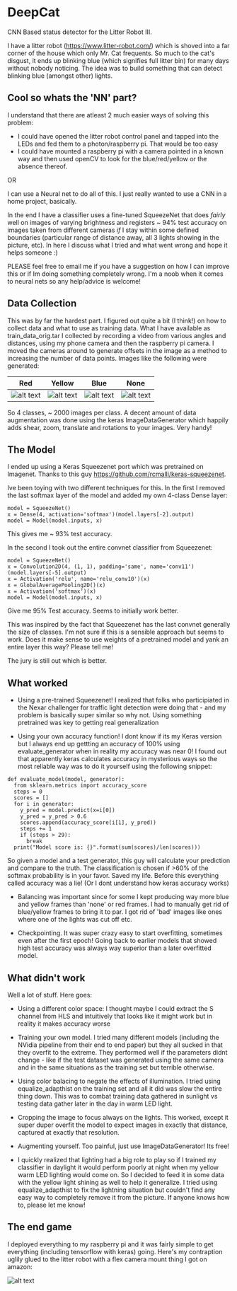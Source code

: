 # DeepCat
CNN Based status detector for the Litter Robot III. 

I have a litter robot (https://www.litter-robot.com/) which is shoved into a far corner of the house which only Mr. Cat frequents. So much to the cat's disgust, it ends up blinking blue (which signifies full litter bin) for many days without nobody noticing. The idea was to build something that can detect blinking blue (amongst other) lights. 

## Cool so whats the 'NN' part?
I understand that there are atleast 2 much easier ways of solving this problem:
- I could have opened the litter robot control panel and tapped into the LEDs and fed them to a photon/raspberry pi. That would be too easy
- I could have mounted a raspberry pi with a camera pointed in a known way and then used openCV to look for the blue/red/yellow or the absence thereof.

OR

I can use a Neural net to do all of this. I just really wanted to use a CNN in a home project, basically.

In the end I have a classifier uses a fine-tuned SqueezeNet that does _fairly_ well on images of varying brightness and registers ~ 94% test accuracy on images taken from different cameras *if* I stay within some defined boundaries (particular range of distance away, all 3 lights showing in the picture, etc). In here I discuss what I tried and what went wrong and hope it helps someone :)

PLEASE feel free to email me if you have a suggestion on how I can improve this or if Im doing something completely wrong. I'm a noob when it comes to neural nets so any help/advice is welcome!

## Data Collection
This was by far the hardest part. I figured out quite a bit (I think!) on how to collect data and what to use as training data. What I have available as train_data_orig.tar I collected by recording a video from various angles and distances, using my phone camera and then the raspberry pi camera. I moved the cameras around to generate offsets in the image as a method to increasing the number of data points. Images like the following were generated:

| Red | Yellow | Blue | None |
|---|---|---|---|
|![alt text](testImages/red.jpg "Red")|![alt text](testImages/yellow1.jpg "Yellow")|![alt text](testImages/blue1.jpg "Blue")|![alt text](testImages/none.jpg "None")|

So 4 classes, ~ 2000 images per class. A decent amount of data augmentation was done using the keras ImageDataGenerator which happily adds shear, zoom, translate and rotations to your images. Very handy!



## The Model
I ended up using a Keras Squeezenet port which was pretrained on Imagenet. Thanks to this guy https://github.com/rcmalli/keras-squeezenet. 

Ive been toying with two different techniques for this. In the first I removed the last softmax layer of the model and added my own 4-class Dense layer:
```
model = SqueezeNet()
x = Dense(4, activation='softmax')(model.layers[-2].output)
model = Model(model.inputs, x)
```
This gives me ~ 93% test accuracy.

In the second I took out the entire convnet classifier from Squeezenet:

```
model = SqueezeNet()
x = Convolution2D(4, (1, 1), padding='same', name='conv11')(model.layers[-5].output)
x = Activation('relu', name='relu_conv10')(x)
x = GlobalAveragePooling2D()(x)
x = Activation('softmax')(x)
model = Model(model.inputs, x)
```

Give me 95% Test accuracy. Seems to initially work better.

This was inspired by the fact that Squeezenet has the last convnet generally the size of classes. I'm not sure if this is a sensible approach but seems to work. Does it make sense to use weights of a pretrained model and yank an entire layer this way? Please tell me!

The jury is still out which is better. 

## What worked
- Using a pre-trained Squeezenet! I realized that folks who participiated in the Nexar challenger for traffic light detection were doing that - and my problem is basically super similar so why not. Using something pretrained was key to getting real generalization

- Using your own accuracy function! I dont know if its my Keras version but I always end up gettting an accuracy of 100% using evaluate_generator when in reality my accuracy was near 0! I found out that apparently keras calculates accuracy in mysterious ways so the most reliable way was to do it yourself using the following snippet:
```
def evaluate_model(model, generator):
  from sklearn.metrics import accuracy_score
  steps = 0
  scores = []
  for i in generator:
    y_pred = model.predict(x=i[0])
    y_pred = y_pred > 0.6
    scores.append(accuracy_score(i[1], y_pred))
    steps += 1
    if (steps > 29):
      break
  print("Model score is: {}".format(sum(scores)/len(scores)))
```

So given a model and a test generator, this guy will calculate your prediction and compare to the truth. The classification is chosen if >60% of the softmax probability is in your favor. Saved my life. Before this everything called accuracy was a lie! (Or I dont understand how keras accuracy works)

- Balancing was important since for some I kept producing way more blue and yellow frames than 'none' or red frames. I had to manually get rid of blue/yellow frames to bring it to par. I got rid of 'bad' images like ones where one of the lights was cut off etc.

- Checkpointing. It was super crazy easy to start overfitting, sometimes even after the first epoch! Going back to earlier models that showed high test accuracy was always way superior than a later overfitted model.

## What didn't work
Well a lot of stuff. Here goes:

- Using a different color space: I thought maybe I could extract the S channel from HLS and intuitively that looks like it might work but in reality it makes accuracy worse

- Training your own model. I tried many different models (including the NVidia pipeline from their end to end paper) but they all sucked in that they overfit to the extreme.  They performed well if the parameters didnt change - like if the test dataset was generated using the same camera and in the same situations as the training set but terrible otherwise.

- Using color balacing to negate the effects of illumination. I tried using equalize_adapthist on the training set and all it did was slow the entire thing down. This was to combat training data gathered in sunlight vs testing data gather later in the day in warm LED light.

- Cropping the image to focus always on the lights. This worked, except it super duper overfit the model to expect images in exactly that distance, captured at exactly that resolution.

- Augmenting yourself. Too painful, just use ImageDataGenerator! Its free!

- I quickly realized that lighting had a big role to play so if I trained my classifier in daylight it would perform poorly at night when my yellow warm LED lighting would come on. So I decided to feed it in some data with the yellow light shining as well to help it generalize. I tried using equalize_adapthist to fix the lightning situation but couldn't find any easy way to completely remove it from the picture. If anyone knows how to, please let me know!

## The end game
I deployed everything to my raspberry pi and it was fairly simple to get everything (including tensorflow with keras) going. Here's my contraption uglily glued to the litter robot with a flex camera mount thing I got on amazon:

![alt text](testImages/final.jpeg "Final")
